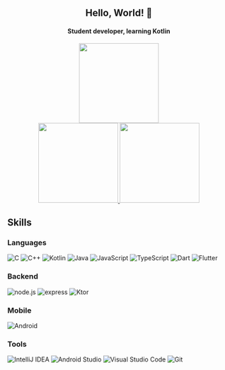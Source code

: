 <h2 align="center">Hello, World! 🐳</h2>

<h4 align='center'>
  Student developer, learning Kotlin
</h4>

<p align="center">
  <a href="https://github.com/mooner1022?tab=repositories">
    <img height="180em" src="https://github-readme-streak-stats.herokuapp.com/?user=mooner1022&theme=black-ice&hide_border=true&stroke=0000&background=0D1117&ring=e05397&fire=e05397&currStreakLabel=e05397"/>
  </a>
  </br>
  <a href="https://github.com/mooner1022">
    <img height="180em" src="https://github-readme-stats.vercel.app/api?username=mooner1022&count_private=true&show_icons=true&hide_border=true&theme=vue-dark"/>
  </a>
  <a href="https://github.com/mooner1022?tab=repositories">
    <img height="180em" src="https://github-readme-stats.vercel.app/api/top-langs/?hide=css&exclude_repo=jscode,CCD&username=mooner1022&langs_count=8&layout=compact&hide_border=true&theme=vue-dark"/>
  </a>
</p>

## Skills

### Languages

![C](https://img.shields.io/badge/-c-A8B9CC?style=for-the-badge&logo=c&logoColor=fff)
![C++](https://img.shields.io/badge/-C++-00599C?style=for-the-badge&logo=cplusplus&logoColor=fff)
![Kotlin](https://img.shields.io/badge/-Kotlin-0095d5?style=for-the-badge&logo=kotlin&logoColor=fff)
![Java](https://img.shields.io/badge/-Java-007396?style=for-the-badge&logo=java&logoColor=fff)
![JavaScript](https://img.shields.io/badge/-javascript-c2ad07?style=for-the-badge&logo=javascript&logoColor=fff)
![TypeScript](https://img.shields.io/badge/-typescript-007acc?style=for-the-badge&logo=typescript&logoColor=fff)
![Dart](https://img.shields.io/badge/-Dart-0175c2?style=for-the-badge&logo=Dart&logoColor=fff)
![Flutter](https://img.shields.io/badge/-Flutter-02569b?style=for-the-badge&logo=Flutter&logoColor=fff)

### Backend

![node.js](https://img.shields.io/badge/-node.js-339933?style=for-the-badge&logo=node.js&logoColor=fff)
![express](https://img.shields.io/badge/-express-339933?style=for-the-badge&logoColor=fff)
![Ktor](https://img.shields.io/badge/-Ktor-0095d5?style=for-the-badge&logo=kotlin&logoColor=fff)

### Mobile

![Android](https://img.shields.io/badge/-Android-3DDC84?style=for-the-badge&logo=android&logoColor=fff)

### Tools

![IntelliJ&nbsp;IDEA](https://img.shields.io/badge/-IntelliJ&nbsp;IDEA-000000?style=for-the-badge&logo=IntelliJ-IDEA&logoColor=fff)
![Android&nbsp;Studio](https://img.shields.io/badge/-Android&nbsp;Studio-3DDC84?style=for-the-badge&logo=Android-Studio&logoColor=fff)
![Visual&nbsp;Studio&nbsp;Code](https://img.shields.io/badge/-Visual&nbsp;Studio&nbsp;Code-007ACC?style=for-the-badge&logo=Visual-Studio-Code&logoColor=fff)
![Git](https://img.shields.io/badge/-Git-F05032?style=for-the-badge&logo=Git&logoColor=fff)
